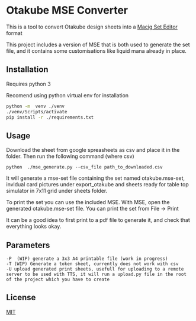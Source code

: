 # Otakube MSE Converter

This is a tool to convert  Otakube design sheets into a [Macig Set Editor](https://magicseteditor.boards.net/) format

This project includes a version of MSE that is both used to generate the set file, and it contains some customisations like liquid mana already in place.

## Installation

Requires python 3

Recomend using python virtual env for installation

```bash
python -m  venv ./venv
./venv/Scripts/activate
pip install -r ./requirements.txt
```

## Usage

Download the sheet from google spreasheets as csv and place it in the folder. Then run the following command (where csv)

```
python  ./mse_generate.py --csv_file path_to_downloaded.csv
```

It will generate a mse-set file containing the set named otakube.mse-set, invidual card pictures under export_otakube and sheets ready for table top simulator in 7x11 grid under sheets  folder.

To print the set you can use the included  MSE. With MSE, open the generated otakube.mse-set file. You can print the set from File -> Print

It can be a good idea to first print to a pdf file to generate it, and check that everything looks okay.

## Parameters
```
-P  (WIP) generate a 3x3 A4 printable file (work in progress)
-T (WIP) Generate a token sheet, currently does not work with csv
-U upload generated print sheets, usefull for uploading to a remote server to be used with TTS, it will run a upload.py file in the root of the project which you have to create
```

## License
[MIT](https://choosealicense.com/licenses/mit/)
